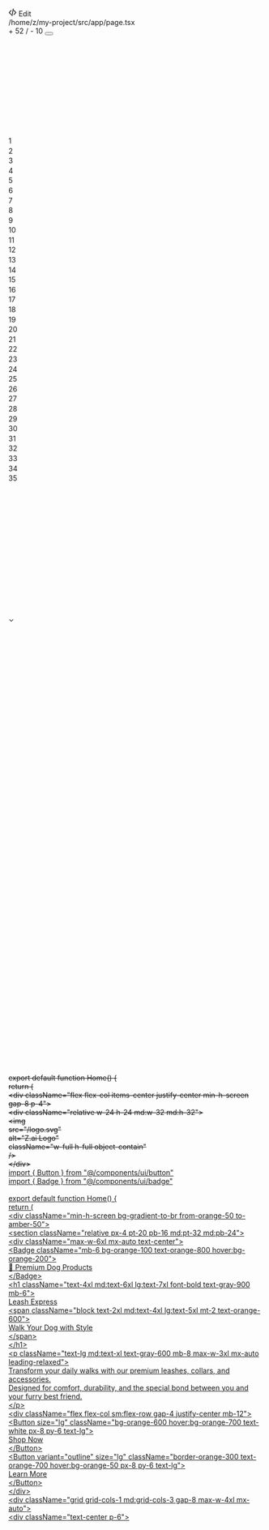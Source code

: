 <div><div class="flex justify-between px-4 py-2 w-full text-xs bg-white/60 dark:bg-[#0C0E10] border-b-1 border-black/10 dark-border-white/10"><div class="flex overflow-hidden flex-1 gap-2 items-center whitespace-nowrap"><svg class="size-4" stroke-width="1.5" width="16" height="16" viewBox="0 0 16 16" fill="none" xmlns="http://www.w3.org/2000/svg"><g clip-path="url(#clip0_1981_4166)"><path d="M5.33398 4.33301L1.33398 8.47707L5.33398 12.333" stroke="currentColor" stroke-linecap="round" stroke-linejoin="round"></path><path d="M10.666 4.33301L14.666 8.47707L10.666 12.333" stroke="currentColor" stroke-linecap="round" stroke-linejoin="round"></path><path d="M9.33333 1.33301L7 14.6663" stroke="currentColor" stroke-linecap="round"></path></g><defs><clipPath id="clip0_1981_4166"><rect width="16" height="16" fill="white"></rect></clipPath></defs></svg> <span class="text-sm font-medium leading-6">Edit</span> <div class="bg-black/10 dark:bg-gray-700 shrink-0 min-h-4 w-[1px] h-4" role="separator" aria-orientation="vertical"></div> <span class="flex-1 min-w-0 text-xs truncate text-black/60 dark:text-white/60">/home/z/my-project/src/app/page.tsx</span></div> <div class="flex gap-1 items-center whitespace-nowrap"><span class="text-green-500">+ 52</span> /
				<span class="text-red-500">- 10</span> <button data-collapsed="true" class="p-1.5 rounded-lg transition-all data-[collapsed=true]:-rotate-180"><svg xmlns="http://www.w3.org/2000/svg" fill="none" viewBox="0 0 24 24" stroke-width="3.5" stroke="currentColor" class="size-3"><path stroke-linecap="round" stroke-linejoin="round" d="m4.5 15.75 7.5-7.5 7.5 7.5"></path></svg></button></div></div> <div class="max-h-[124px] overflow-auto"><div class="cm-editor ͼ1 ͼ3 ͼ4 ͼ6z ͼ3k cm-merge-b"><div class="cm-announced" aria-live="polite"></div><div tabindex="-1" class="cm-scroller"><div class="cm-gutters" aria-hidden="true" style="min-height: 1281.59px; position: sticky;"><div class="cm-gutter cm-lineNumbers"><div class="cm-gutterElement" style="height: 0px; visibility: hidden; pointer-events: none;">99</div><div class="cm-gutterElement cm-activeLineGutter" style="height: 19.5938px; margin-top: 199.938px;">1</div><div class="cm-gutterElement" style="height: 19.5938px;">2</div><div class="cm-gutterElement" style="height: 19.5938px;">3</div><div class="cm-gutterElement" style="height: 19.5938px;">4</div><div class="cm-gutterElement" style="height: 19.5938px;">5</div><div class="cm-gutterElement" style="height: 19.5938px;">6</div><div class="cm-gutterElement" style="height: 19.5938px;">7</div><div class="cm-gutterElement" style="height: 19.5938px;">8</div><div class="cm-gutterElement" style="height: 19.5938px;">9</div><div class="cm-gutterElement" style="height: 19.5938px;">10</div><div class="cm-gutterElement" style="height: 19.5938px;">11</div><div class="cm-gutterElement" style="height: 19.5938px;">12</div><div class="cm-gutterElement" style="height: 19.5938px;">13</div><div class="cm-gutterElement" style="height: 19.5938px;">14</div><div class="cm-gutterElement" style="height: 19.5938px;">15</div><div class="cm-gutterElement" style="height: 19.5938px;">16</div><div class="cm-gutterElement" style="height: 19.5938px;">17</div><div class="cm-gutterElement" style="height: 19.5938px;">18</div><div class="cm-gutterElement" style="height: 19.5938px;">19</div><div class="cm-gutterElement" style="height: 19.5938px;">20</div><div class="cm-gutterElement" style="height: 19.5938px;">21</div><div class="cm-gutterElement" style="height: 19.5938px;">22</div><div class="cm-gutterElement" style="height: 19.5938px;">23</div><div class="cm-gutterElement" style="height: 19.5938px;">24</div><div class="cm-gutterElement" style="height: 19.5938px;">25</div><div class="cm-gutterElement" style="height: 19.5938px;">26</div><div class="cm-gutterElement" style="height: 19.5938px;">27</div><div class="cm-gutterElement" style="height: 19.5938px;">28</div><div class="cm-gutterElement" style="height: 19.5938px;">29</div><div class="cm-gutterElement" style="height: 19.5938px;">30</div><div class="cm-gutterElement" style="height: 19.5938px;">31</div><div class="cm-gutterElement" style="height: 19.5938px;">32</div><div class="cm-gutterElement" style="height: 19.5938px;">33</div><div class="cm-gutterElement" style="height: 19.5938px;">34</div><div class="cm-gutterElement" style="height: 19.5938px;">35</div></div><div class="cm-gutter cm-foldGutter"><div class="cm-gutterElement" style="height: 0px; visibility: hidden; pointer-events: none;"><span title="Unfold line">›</span></div><div class="cm-gutterElement cm-activeLineGutter" style="height: 19.5938px; margin-top: 199.938px;"></div><div class="cm-gutterElement" style="height: 19.5938px; margin-top: 39.1875px;"><span title="Fold line">⌄</span></div></div><div class="cm-gutter cm-changeGutter"><div class="cm-gutterElement cm-deletedLineGutter" style="height: 195.938px; margin-top: 4px;"></div><div class="cm-gutterElement cm-changedLineGutter cm-activeLineGutter" style="height: 19.5938px;"></div><div class="cm-gutterElement cm-changedLineGutter" style="height: 19.5938px;"></div><div class="cm-gutterElement cm-changedLineGutter" style="height: 19.5938px;"></div><div class="cm-gutterElement cm-changedLineGutter" style="height: 19.5938px;"></div><div class="cm-gutterElement cm-changedLineGutter" style="height: 19.5938px;"></div><div class="cm-gutterElement cm-changedLineGutter" style="height: 19.5938px;"></div><div class="cm-gutterElement cm-changedLineGutter" style="height: 19.5938px;"></div><div class="cm-gutterElement cm-changedLineGutter" style="height: 19.5938px;"></div><div class="cm-gutterElement cm-changedLineGutter" style="height: 19.5938px;"></div><div class="cm-gutterElement cm-changedLineGutter" style="height: 19.5938px;"></div><div class="cm-gutterElement cm-changedLineGutter" style="height: 19.5938px;"></div><div class="cm-gutterElement cm-changedLineGutter" style="height: 19.5938px;"></div><div class="cm-gutterElement cm-changedLineGutter" style="height: 19.5938px;"></div><div class="cm-gutterElement cm-changedLineGutter" style="height: 19.5938px;"></div><div class="cm-gutterElement cm-changedLineGutter" style="height: 19.5938px;"></div><div class="cm-gutterElement cm-changedLineGutter" style="height: 19.5938px;"></div><div class="cm-gutterElement cm-changedLineGutter" style="height: 19.5938px;"></div><div class="cm-gutterElement cm-changedLineGutter" style="height: 19.5938px;"></div><div class="cm-gutterElement cm-changedLineGutter" style="height: 19.5938px;"></div><div class="cm-gutterElement cm-changedLineGutter" style="height: 19.5938px;"></div><div class="cm-gutterElement cm-changedLineGutter" style="height: 19.5938px;"></div><div class="cm-gutterElement cm-changedLineGutter" style="height: 19.5938px;"></div><div class="cm-gutterElement cm-changedLineGutter" style="height: 19.5938px;"></div><div class="cm-gutterElement cm-changedLineGutter" style="height: 19.5938px;"></div><div class="cm-gutterElement cm-changedLineGutter" style="height: 19.5938px;"></div><div class="cm-gutterElement cm-changedLineGutter" style="height: 19.5938px;"></div><div class="cm-gutterElement cm-changedLineGutter" style="height: 19.5938px;"></div><div class="cm-gutterElement cm-changedLineGutter" style="height: 19.5938px;"></div><div class="cm-gutterElement cm-changedLineGutter" style="height: 19.5938px;"></div><div class="cm-gutterElement cm-changedLineGutter" style="height: 19.5938px;"></div><div class="cm-gutterElement cm-changedLineGutter" style="height: 19.5938px;"></div><div class="cm-gutterElement cm-changedLineGutter" style="height: 19.5938px;"></div><div class="cm-gutterElement cm-changedLineGutter" style="height: 19.5938px;"></div><div class="cm-gutterElement cm-changedLineGutter" style="height: 19.5938px;"></div><div class="cm-gutterElement cm-changedLineGutter" style="height: 19.5938px;"></div></div></div><div spellcheck="false" autocorrect="off" autocapitalize="off" writingsuggestions="false" translate="no" contenteditable="false" style="tab-size: 4;" class="cm-content" role="textbox" aria-multiline="true" data-language="typescript" aria-autocomplete="list"><div class="cm-deletedChunk" contenteditable="false"><div class="cm-deletedLine"><del><span class=" cm-deletedText">export default function Home() {</span></del></div><div class="cm-deletedLine"><del><span class=" cm-deletedText">  return (</span></del></div><div class="cm-deletedLine"><del><span class=" cm-deletedText">    &lt;div className="flex flex-col items-center justify-center min-h-screen gap-8 p-4"&gt;</span></del></div><div class="cm-deletedLine"><del><span class=" cm-deletedText">      &lt;div className="relative w-24 h-24 md:w-32 md:h-32"&gt;</span></del></div><div class="cm-deletedLine"><del><span class=" cm-deletedText">        &lt;img</span></del></div><div class="cm-deletedLine"><del><span class=" cm-deletedText">          src="/logo.svg"</span></del></div><div class="cm-deletedLine"><del><span class=" cm-deletedText">          alt="Z.ai Logo"</span></del></div><div class="cm-deletedLine"><del><span class=" cm-deletedText">          className="w-full h-full object-contain"</span></del></div><div class="cm-deletedLine"><del><span class=" cm-deletedText">        /&gt;</span></del></div><div class="cm-deletedLine"><del><span class=" cm-deletedText">      &lt;/div</span>&gt;</del></div></div><div class="cm-activeLine cm-changedLine cm-line"><ins class="cm-insertedLine"><span class="cm-changedText"><span class="ͼ3o">import</span> { Button } <span class="ͼ3o">from</span> <span class="ͼ3m">"@/components/ui/button"</span></span></ins></div><div class="cm-changedLine cm-line"><ins class="cm-insertedLine"><span class="cm-changedText"><span class="ͼ3o">import</span> { Badge } <span class="ͼ3o">from</span> <span class="ͼ3m">"@/components/ui/badge"</span></span></ins></div><div class="cm-changedLine cm-line"><br></div><div class="cm-changedLine cm-line"><ins class="cm-insertedLine"><span class="cm-changedText"><span class="ͼ3o">export</span> <span class="ͼ3o">default</span> <span class="ͼ3p">function</span> <span class="ͼ3r">Home</span>() {</span></ins></div><div class="cm-changedLine cm-line"><ins class="cm-insertedLine"><span class="cm-changedText">  <span class="ͼ3o">return</span> (</span></ins></div><div class="cm-changedLine cm-line"><ins class="cm-insertedLine"><span class="cm-changedText">    &lt;<span class="ͼ3p">div</span> <span class="ͼ3r">className</span><span class="ͼ3o">=</span><span class="ͼ3m">"min-h-screen bg-gradient-to-br from-orange-50 to-amber-50"</span>&gt;</span></ins></div><div class="cm-changedLine cm-line"><ins class="cm-insertedLine"><span class="cm-changedText">      &lt;<span class="ͼ3p">section</span> <span class="ͼ3r">className</span><span class="ͼ3o">=</span><span class="ͼ3m">"relative px-4 pt-20 pb-16 md:pt-32 md:pb-24"</span>&gt;</span></ins></div><div class="cm-changedLine cm-line"><ins class="cm-insertedLine"><span class="cm-changedText">        &lt;<span class="ͼ3p">div</span> <span class="ͼ3r">className</span><span class="ͼ3o">=</span><span class="ͼ3m">"max-w-6xl mx-auto text-center"</span>&gt;</span></ins></div><div class="cm-changedLine cm-line"><ins class="cm-insertedLine"><span class="cm-changedText">          &lt;<span class="ͼ3p">Badge</span> <span class="ͼ3r">className</span><span class="ͼ3o">=</span><span class="ͼ3m">"mb-6 bg-orange-100 text-orange-800 hover:bg-orange-200"</span>&gt;</span></ins></div><div class="cm-changedLine cm-line"><ins class="cm-insertedLine"><span class="cm-changedText">            🐾 Premium Dog Products</span></ins></div><div class="cm-changedLine cm-line"><ins class="cm-insertedLine"><span class="cm-changedText">          &lt;/<span class="ͼ3p">Badge</span>&gt;</span></ins></div><div class="cm-changedLine cm-line"><ins class="cm-insertedLine"><span class="cm-changedText">          </span></ins></div><div class="cm-changedLine cm-line"><ins class="cm-insertedLine"><span class="cm-changedText">          &lt;<span class="ͼ3p">h1</span> <span class="ͼ3r">className</span><span class="ͼ3o">=</span><span class="ͼ3m">"text-4xl md:text-6xl lg:text-7xl font-bold text-gray-900 mb-6"</span>&gt;</span></ins></div><div class="cm-changedLine cm-line"><ins class="cm-insertedLine"><span class="cm-changedText">            Leash Express</span></ins></div><div class="cm-changedLine cm-line"><ins class="cm-insertedLine"><span class="cm-changedText">            &lt;<span class="ͼ3p">span</span> <span class="ͼ3r">className</span><span class="ͼ3o">=</span><span class="ͼ3m">"block text-2xl md:text-4xl lg:text-5xl mt-2 text-orange-600"</span>&gt;</span></ins></div><div class="cm-changedLine cm-line"><ins class="cm-insertedLine"><span class="cm-changedText">              Walk Your Dog with Style</span></ins></div><div class="cm-changedLine cm-line"><ins class="cm-insertedLine"><span class="cm-changedText">            &lt;/<span class="ͼ3p">span</span>&gt;</span></ins></div><div class="cm-changedLine cm-line"><ins class="cm-insertedLine"><span class="cm-changedText">          &lt;/<span class="ͼ3p">h1</span>&gt;</span></ins></div><div class="cm-changedLine cm-line"><ins class="cm-insertedLine"><span class="cm-changedText">          </span></ins></div><div class="cm-changedLine cm-line"><ins class="cm-insertedLine"><span class="cm-changedText">          &lt;<span class="ͼ3p">p</span> <span class="ͼ3r">className</span><span class="ͼ3o">=</span><span class="ͼ3m">"text-lg md:text-xl text-gray-600 mb-8 max-w-3xl mx-auto leading-relaxed"</span>&gt;</span></ins></div><div class="cm-changedLine cm-line"><ins class="cm-insertedLine"><span class="cm-changedText">            Transform your daily walks with our premium leashes, collars, and accessories. </span></ins></div><div class="cm-changedLine cm-line"><ins class="cm-insertedLine"><span class="cm-changedText">            Designed for comfort, durability, and the special bond between you and your furry best friend.</span></ins></div><div class="cm-changedLine cm-line"><ins class="cm-insertedLine"><span class="cm-changedText">          &lt;/<span class="ͼ3p">p</span>&gt;</span></ins></div><div class="cm-changedLine cm-line"><ins class="cm-insertedLine"><span class="cm-changedText">          </span></ins></div><div class="cm-changedLine cm-line"><ins class="cm-insertedLine"><span class="cm-changedText">          &lt;<span class="ͼ3p">div</span> <span class="ͼ3r">className</span><span class="ͼ3o">=</span><span class="ͼ3m">"flex flex-col sm:flex-row gap-4 justify-center mb-12"</span>&gt;</span></ins></div><div class="cm-changedLine cm-line"><ins class="cm-insertedLine"><span class="cm-changedText">            &lt;<span class="ͼ3p">Button</span> <span class="ͼ3r">size</span><span class="ͼ3o">=</span><span class="ͼ3m">"lg"</span> <span class="ͼ3r">className</span><span class="ͼ3o">=</span><span class="ͼ3m">"bg-orange-600 hover:bg-orange-700 text-white px-8 py-6 text-lg"</span>&gt;</span></ins></div><div class="cm-changedLine cm-line"><ins class="cm-insertedLine"><span class="cm-changedText">              Shop Now</span></ins></div><div class="cm-changedLine cm-line"><ins class="cm-insertedLine"><span class="cm-changedText">            &lt;/<span class="ͼ3p">Button</span>&gt;</span></ins></div><div class="cm-changedLine cm-line"><ins class="cm-insertedLine"><span class="cm-changedText">            &lt;<span class="ͼ3p">Button</span> <span class="ͼ3r">variant</span><span class="ͼ3o">=</span><span class="ͼ3m">"outline"</span> <span class="ͼ3r">size</span><span class="ͼ3o">=</span><span class="ͼ3m">"lg"</span> <span class="ͼ3r">className</span><span class="ͼ3o">=</span><span class="ͼ3m">"border-orange-300 text-orange-700 hover:bg-orange-50 px-8 py-6 text-lg"</span>&gt;</span></ins></div><div class="cm-changedLine cm-line"><ins class="cm-insertedLine"><span class="cm-changedText">              Learn More</span></ins></div><div class="cm-changedLine cm-line"><ins class="cm-insertedLine"><span class="cm-changedText">            &lt;/<span class="ͼ3p">Button</span>&gt;</span></ins></div><div class="cm-changedLine cm-line"><ins class="cm-insertedLine"><span class="cm-changedText">          &lt;/<span class="ͼ3p">div</span>&gt;</span></ins></div><div class="cm-changedLine cm-line"><ins class="cm-insertedLine"><span class="cm-changedText">          </span></ins></div><div class="cm-changedLine cm-line"><ins class="cm-insertedLine"><span class="cm-changedText">          &lt;<span class="ͼ3p">div</span> <span class="ͼ3r">className</span><span class="ͼ3o">=</span><span class="ͼ3m">"grid grid-cols-1 md:grid-cols-3 gap-8 max-w-4xl mx-auto"</span>&gt;</span></ins></div><div class="cm-changedLine cm-line"><ins class="cm-insertedLine"><span class="cm-changedText">            &lt;<span class="ͼ3p">div</span> <span class="ͼ3r">className</span><span class="ͼ3o">=</span><span class="ͼ3m">"text-center p-6"</span>&gt;</span></ins></div><div class="cm-gap" style="height: 391.875px;"></div></div><div class="cm-layer cm-layer-above cm-cursorLayer" aria-hidden="true" style="z-index: 150; animation-duration: 1200ms;"><div class="cm-cursor cm-cursor-primary" style="left: 52.2891px; top: 201.438px; height: 16.5px;"></div></div><div class="cm-layer cm-selectionLayer" aria-hidden="true" style="z-index: -2;"></div></div></div></div></div>
